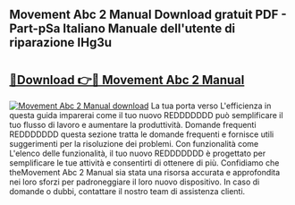 ## Movement Abc 2 Manual Download gratuit PDF - Part-pSa Italiano Manuale dell'utente di riparazione IHg3u

# <h2><a href="http://dfe7gj.blite.top/?on=Movement+Abc+2+Manual">🔗Download 👉🔴 Movement Abc 2 Manual</a></h2>

[![Movement Abc 2 Manual download](https://i.imgur.com/lujVjoI.png)](http://dfe7gj.blite.top/?on=Movement+Abc+2+Manual)
La tua porta verso L'efficienza in questa guida imparerai come il tuo nuovo REDDDDDDD può semplificare il tuo flusso di lavoro e aumentare la produttività. Domande frequenti REDDDDDDD questa sezione tratta le domande frequenti e fornisce utili suggerimenti per la risoluzione dei problemi. Con funzionalità come L'elenco delle funzionalità, il tuo nuovo REDDDDDDD è progettato per semplificare le tue attività e consentirti di ottenere di più. Confidiamo che theMovement Abc 2 Manual sia stata una risorsa accurata e approfondita nei loro sforzi per padroneggiare il loro nuovo dispositivo. In caso di domande o dubbi, contattare il nostro team di assistenza clienti.
